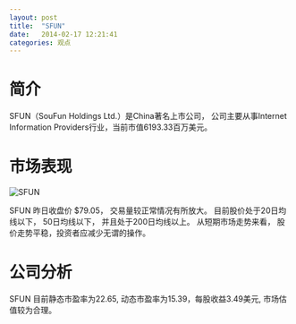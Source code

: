 ```yaml
---
layout: post
title:  "SFUN"
date:   2014-02-17 12:21:41
categories: 观点
---
```


# 简介
SFUN（SouFun Holdings Ltd.）是China著名上市公司，
公司主要从事Internet Information Providers行业，当前市值6193.33百万美元。

# 市场表现

![SFUN](http://finviz.com/chart.ashx?t=SFUN&ty=c&ta=1&p=d&s=l)

SFUN 昨日收盘价 $79.05，
交易量较正常情况有所放大。
目前股价处于20日均线以下，
50日均线以下，
并且处于200日均线以上。
从短期市场走势来看，
股价走势平稳，投资者应减少无谓的操作。

# 公司分析
SFUN 目前静态市盈率为22.65, 动态市盈率为15.39，每股收益3.49美元,
市场估值较为合理。
